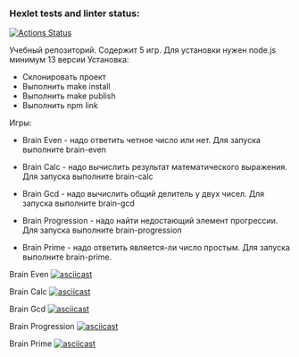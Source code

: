 ### Hexlet tests and linter status:
[![Actions Status](https://github.com/maloigb/frontend-project-44/workflows/hexlet-check/badge.svg)](https://github.com/maloigb/frontend-project-44/actions)

Учебный репозиторий. Содержит 5 игр.
Для установки нужен node.js минимум 13 версии
Установка:
- Склонировать проект
- Выполнить make install
- Выполнить make publish
- Выполнить npm link

Игры:
- Brain Even - надо ответить четное число или нет.
  Для запуска выполните brain-even

- Brain Calc - надо вычислить результат математического выражения.
  Для запуска выполните brain-calc

- Brain Gcd - надо вычислить общий делитель у двух чисел.
  Для запуска выполните brain-gcd

- Brain Progression - надо найти недостающий элемент прогрессии.
  Для запуска выполните brain-progression

- Brain Prime - надо ответить является-ли число простым.
  Для запуска выполните brain-prime.

Brain Even
[![asciicast](https://asciinema.org/a/451418.svg)](https://asciinema.org/a/451418)

Brain Calc
[![asciicast](https://asciinema.org/a/451443.svg)](https://asciinema.org/a/451443)

Brain Gcd
[![asciicast](https://asciinema.org/a/451544.svg)](https://asciinema.org/a/451544)

Brain Progression
[![asciicast](https://asciinema.org/a/451644.svg)](https://asciinema.org/a/451644)

Brain Prime
[![asciicast](https://asciinema.org/a/451655.svg)](https://asciinema.org/a/451655)
